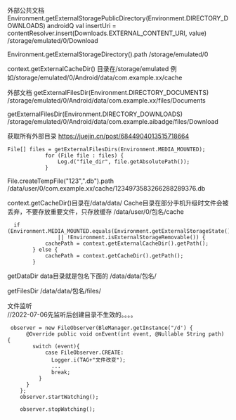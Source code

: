 

外部公共文档
Environment.getExternalStoragePublicDirectory(Environment.DIRECTORY_DOWNLOADS)
androidQ val insertUri = contentResolver.insert(Downloads.EXTERNAL_CONTENT_URI, value)
/storage/emulated/0/Download

Environment.getExternalStorageDirectory().path
/storage/emulated/0

context.getExternalCacheDir()
目录在/storage/emulated  例如/storage/emulated/0/Android/data/com.example.xx/cache

外部文档
getExternalFilesDir(Environment.DIRECTORY_DOCUMENTS) 
/storage/emulated/0/Android/data/com.example.xx/files/Documents

getExternalFilesDir(Environment.DIRECTORY_DOWNLOADS)
/storage/emulated/0/Android/data/com.example.aibadge/files/Download

获取所有外部目录 https://juejin.cn/post/6844904013515718664
```
File[] files = getExternalFilesDirs(Environment.MEDIA_MOUNTED);
            for (File file : files) {
                Log.d("file_dir", file.getAbsolutePath());
            }
```

File.createTempFile("123",".db").path
/data/user/0/com.example.xx/cache/1234973583266288289376.db

context.getCacheDir()目录在/data/data/       Cache目录在部分手机升级时文件会被丢弃，不要存放重要文件，只存放缓存
/data/user/0/包名/cache
```
  if (Environment.MEDIA_MOUNTED.equals(Environment.getExternalStorageState())
                || !Environment.isExternalStorageRemovable()) {
            cachePath = context.getExternalCacheDir().getPath();
        } else {
            cachePath = context.getCacheDir().getPath();
        }
```  
getDataDir  data目录就是包名下面的 
/data/data/包名/ 

getFilesDir
/data/data/包名/files/

文件监听  
//2022-07-06先监听后创建目录不生效的。。。。  
```
 observer = new FileObserver(BleManager.getInstance("/d') {
      @Override public void onEvent(int event, @Nullable String path) {
        switch (event){
            case FileObserver.CREATE:
              Logger.i(TAG+"文件改变");
              ...
              break;
          }
      }
    };
    observer.startWatching();
        
    observer.stopWatching();
    
```